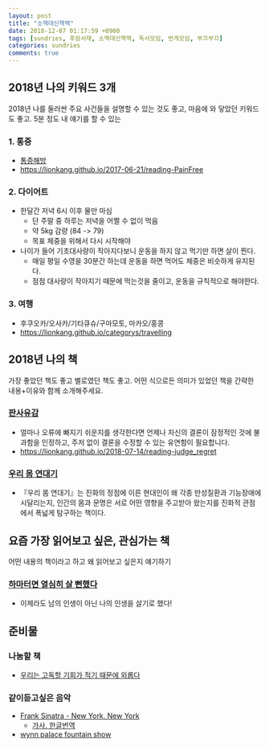 ```yaml
---
layout: post
title: "소맥대신책맥"
date: 2018-12-07 01:17:59 +0900
tags: [sundries, 후암서재, 소맥대신책맥, 독서모임, 번개모임, 부끄부끄]
categories: sundries
comments: true
---
```

## 2018년 나의 키워드 3개
2018년 나를 둘러싼 주요 사건들을 설명할 수 있는 것도 좋고, 마음에 와 닿았던 키워드도 좋고. 5분 정도 내 얘기를 할 수 있는

### 1. 통증
- [통증해방](https://book.naver.com/bookdb/book_detail.nhn?bid=11307018)
- https://lionkang.github.io/2017-06-21/reading-PainFree

### 2. 다이어트
- 한달간 저녁 6시 이후 물만 마심 
  - 단 주말 중 하루는 저녁을 어쩔 수 없이 먹음
  - 약 5kg 감량 (84 -> 79)
  - 목표 체중을 위해서 다시 시작해야
- 나이가 들어 기초대사량이 작아지다보니 운동을 하지 않고 먹기만 하면 살이 찐다.
  - 매일 평일 수영을 30분간 하는데 운동을 하면 먹어도 체중은 비슷하게 유지된다.
  - 점점 대사량이 작아지기 때문에 먹는것을 줄이고, 운동을 규칙적으로 해야한다.

### 3. 여행
- 후쿠오카/오사카/기타큐슈/구마모토, 마카오/홍콩
- https://lionkang.github.io/categorys/travelling

## 2018년 나의 책
가장 좋았던 책도 좋고 별로였던 책도 좋고. 어떤 식으로든 의미가 있었던 책을 간략한 내용+이유와 함께 소개해주세요.

### [판사유감](https://book.naver.com/bookdb/book_detail.nhn?bid=7605038)
- 얼마나 오류에 빠지기 쉬운지를 생각한다면 언제나 자신의 결론이 잠정적인 것에 불과함을 인정하고, 주저 없이 결론을 수정할 수 있는 유연함이 필요합니다.
- https://lionkang.github.io/2018-07-14/reading-judge_regret

### [우리 몸 연대기](https://book.naver.com/bookdb/book_detail.nhn?bid=13649048)
- 『우리 몸 연대기』는 진화의 정점에 이른 현대인이 왜 각종 만성질환과 기능장애에 시달리는지, 인간의 몸과 문명은 서로 어떤 영향을 주고받아 왔는지를 진화적 관점에서 폭넓게 탐구하는 책이다.

## 요즘 가장 읽어보고 싶은, 관심가는 책
어떤 내용의 책이라고 하고 왜 읽어보고 싶은지 얘기하기

### [하마터면 열심히 살 뻔했다](https://book.naver.com/bookdb/book_detail.nhn?bid=13549262)
- 이제라도 남의 인생이 아닌 나의 인생을 살기로 했다!

## 준비물

### 나눔할 책
- [우리는 고독할 기회가 적기 때문에 외롭다](https://book.naver.com/bookdb/book_detail.nhn?bid=12153634)

### 같이듣고싶은 음악
- [Frank Sinatra - New York, New York](https://www.youtube.com/watch?v=EUrUfJW1JGk)
  - [가사. 한글번역](http://ccm3.net/archives/2688)
- [wynn palace fountain show](https://www.youtube.com/watch?v=yAi41y0jcjg)
